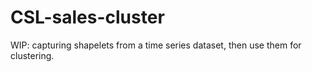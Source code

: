 # CSL-sales-cluster
WIP: capturing shapelets from a time series dataset, then use them for clustering.
